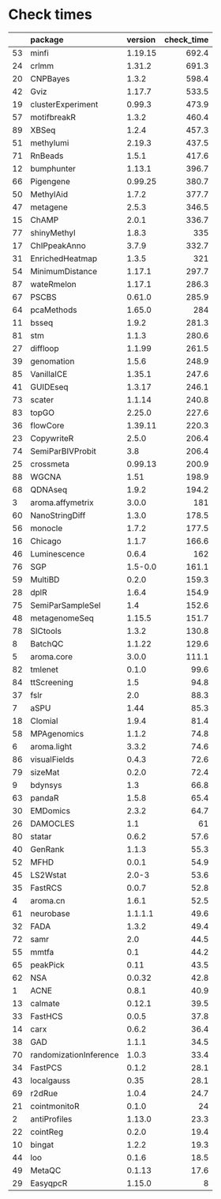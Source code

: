 # Check times

|   |package                |version | check_time|
|:--|:----------------------|:-------|----------:|
|53 |minfi                  |1.19.15 |      692.4|
|24 |crlmm                  |1.31.2  |      691.3|
|20 |CNPBayes               |1.3.2   |      598.4|
|42 |Gviz                   |1.17.7  |      533.5|
|19 |clusterExperiment      |0.99.3  |      473.9|
|57 |motifbreakR            |1.3.2   |      460.4|
|89 |XBSeq                  |1.2.4   |      457.3|
|51 |methylumi              |2.19.3  |      437.5|
|71 |RnBeads                |1.5.1   |      417.6|
|12 |bumphunter             |1.13.1  |      396.7|
|66 |Pigengene              |0.99.25 |      380.7|
|50 |MethylAid              |1.7.2   |      377.7|
|47 |metagene               |2.5.3   |      346.5|
|15 |ChAMP                  |2.0.1   |      336.7|
|77 |shinyMethyl            |1.8.3   |        335|
|17 |ChIPpeakAnno           |3.7.9   |      332.7|
|31 |EnrichedHeatmap        |1.3.5   |        321|
|54 |MinimumDistance        |1.17.1  |      297.7|
|87 |wateRmelon             |1.17.1  |      286.3|
|67 |PSCBS                  |0.61.0  |      285.9|
|64 |pcaMethods             |1.65.0  |        284|
|11 |bsseq                  |1.9.2   |      281.3|
|81 |stm                    |1.1.3   |      280.6|
|27 |diffloop               |1.1.99  |      261.5|
|39 |genomation             |1.5.6   |      248.9|
|85 |VanillaICE             |1.35.1  |      247.6|
|41 |GUIDEseq               |1.3.17  |      246.1|
|73 |scater                 |1.1.14  |      240.8|
|83 |topGO                  |2.25.0  |      227.6|
|36 |flowCore               |1.39.11 |      220.3|
|23 |CopywriteR             |2.5.0   |      206.4|
|74 |SemiParBIVProbit       |3.8     |      206.4|
|25 |crossmeta              |0.99.13 |      200.9|
|88 |WGCNA                  |1.51    |      198.9|
|68 |QDNAseq                |1.9.2   |      194.2|
|3  |aroma.affymetrix       |3.0.0   |        181|
|60 |NanoStringDiff         |1.3.0   |      178.5|
|56 |monocle                |1.7.2   |      177.5|
|16 |Chicago                |1.1.7   |      166.6|
|46 |Luminescence           |0.6.4   |        162|
|76 |SGP                    |1.5-0.0 |      161.1|
|59 |MultiBD                |0.2.0   |      159.3|
|28 |dplR                   |1.6.4   |      154.9|
|75 |SemiParSampleSel       |1.4     |      152.6|
|48 |metagenomeSeq          |1.15.5  |      151.7|
|78 |SICtools               |1.3.2   |      130.8|
|8  |BatchQC                |1.1.22  |      129.6|
|5  |aroma.core             |3.0.0   |      111.1|
|82 |tmlenet                |0.1.0   |       99.6|
|84 |ttScreening            |1.5     |       94.8|
|37 |fslr                   |2.0     |       88.3|
|7  |aSPU                   |1.44    |       85.3|
|18 |Clomial                |1.9.4   |       81.4|
|58 |MPAgenomics            |1.1.2   |       74.8|
|6  |aroma.light            |3.3.2   |       74.6|
|86 |visualFields           |0.4.3   |       72.6|
|79 |sizeMat                |0.2.0   |       72.4|
|9  |bdynsys                |1.3     |       66.8|
|63 |pandaR                 |1.5.8   |       65.4|
|30 |EMDomics               |2.3.2   |       64.7|
|26 |DAMOCLES               |1.1     |         61|
|80 |statar                 |0.6.2   |       57.6|
|40 |GenRank                |1.1.3   |       55.3|
|52 |MFHD                   |0.0.1   |       54.9|
|45 |LS2Wstat               |2.0-3   |       53.6|
|35 |FastRCS                |0.0.7   |       52.8|
|4  |aroma.cn               |1.6.1   |       52.5|
|61 |neurobase              |1.1.1.1 |       49.6|
|32 |FADA                   |1.3.2   |       49.4|
|72 |samr                   |2.0     |       44.5|
|55 |mmtfa                  |0.1     |       44.2|
|65 |peakPick               |0.11    |       43.5|
|62 |NSA                    |0.0.32  |       42.8|
|1  |ACNE                   |0.8.1   |       40.9|
|13 |calmate                |0.12.1  |       39.5|
|33 |FastHCS                |0.0.5   |       37.8|
|14 |carx                   |0.6.2   |       36.4|
|38 |GAD                    |1.1.1   |       34.5|
|70 |randomizationInference |1.0.3   |       33.4|
|34 |FastPCS                |0.1.2   |       28.1|
|43 |localgauss             |0.35    |       28.1|
|69 |r2dRue                 |1.0.4   |       24.7|
|21 |cointmonitoR           |0.1.0   |         24|
|2  |antiProfiles           |1.13.0  |       23.3|
|22 |cointReg               |0.2.0   |       19.4|
|10 |bingat                 |1.2.2   |       19.3|
|44 |loo                    |0.1.6   |       18.5|
|49 |MetaQC                 |0.1.13  |       17.6|
|29 |EasyqpcR               |1.15.0  |          8|


